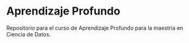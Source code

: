 # Aprendizaje Profundo

Repositorio para el curso de Aprendizaje Profundo para la maestria en Ciencia de Datos.
